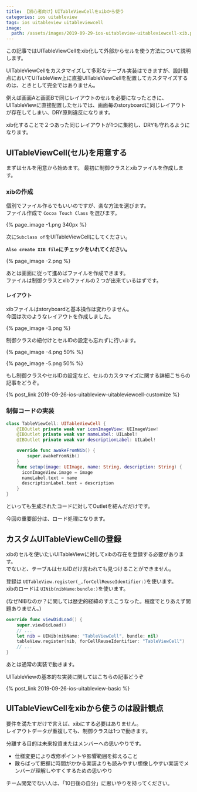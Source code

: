```yaml
---
title: 【初心者向け】UITableViewCellをxibから使う
categories: ios uitableview
tags: ios uitableview uitableviewcell
image:
  path: /assets/images/2019-09-29-ios-uitableview-uitableviewcell-xib.png
---
```

この記事ではUITableViewCellをxib化して外部からセルを使う方法について説明します。

UITableViewCellをカスタマイズして多彩なテーブル実装はできますが、設計観点においてUITableView上に直接UITableViewCellを配置してカスタマイズするのは、ときとして完全ではありません。

例えば画面Aと画面Bで同じレイアウトのセルを必要になったときに、UITableViewに直接配置したセルでは、画面毎のstoryboardに同じレイアウトが存在してしまい、DRY原則違反になります。

xib化することで２つあった同じレイアウトが1つに集約し、DRYも守れるようになります。

## UITableViewCell(セル)を用意する

まずはセルを用意から始めます。
最初に制御クラスとxibファイルを作成します。

### xibの作成

個別でファイル作るでもいいのですが、楽な方法を選びます。  
ファイル作成で `Cocoa Touch Class` を選びます。

{% page_image -1.png 340px %}

次に`Subclass of`をUITableViewCellにしてください。

**`Also create XIB file`にチェックをいれてください。**

{% page_image -2.png %}

あとは画面に従って進めばファイルを作成できます。  
ファイルは制御クラスとxibファイルの２つが出来ているはずです。

#### レイアウト
xibファイルはstoryboardと基本操作は変わりません。  
今回は次のようなレイアウトを作成しました。

{% page_image -3.png %}

制御クラスの紐付けとセルIDの設定も忘れずに行います。

{% page_image -4.png 50% %}

{% page_image -5.png 50% %}


もし制御クラスやセルIDの設定など、セルのカスタマイズに関する詳細こちらの記事をどうぞ。

{% post_link 2019-09-26-ios-uitableview-uitableviewcell-customize %}

### 制御コードの実装

```swift
class TableViewCell: UITableViewCell {
    @IBOutlet private weak var iconImageView: UIImageView!
    @IBOutlet private weak var nameLabel: UILabel!
    @IBOutlet private weak var descriptionLabel: UILabel!

    override func awakeFromNib() {
        super.awakeFromNib()
    }
    func setup(image: UIImage, name: String, description: String) {
      iconImageView.image = image
      nameLabel.text = name
      descriptionLabel.text = description
    }
}
```

といっても生成されたコードに対してOutletを結んだだけです。

今回の重要部分は、ロード処理になります。

## カスタムUITableViewCellの登録

xibのセルを使いたいUITableViewに対してxibの存在を登録する必要があります。  
でないと、テーブルはセルIDだけ言われても見つけることができません。

登録は `UITableView.register(_,forCellReuseIdentifier:)`を使います。  
xibのロードは `UINib(nibName:bundle:)`を使います。

(なぜNIBなのか？に関しては歴史的経緯のすえこうなった。程度でとりあえず問題ありません。)

```swift
override func viewDidLoad() {
    super.viewDidLoad()
    // ...
    let nib = UINib(nibName: "TableViewCell", bundle: nil)
    tableView.register(nib, forCellReuseIdentifier: "TableViewCell")
    // ...
}
```

あとは通常の実装で動きます。

UITableViewの基本的な実装に関してはこちらの記事どうぞ

{% post_link 2019-09-26-ios-uitableview-basic %}

## UITableViewCellをxibから使うのは設計観点

要件を満たすだけで言えば、xibにする必要はありません。  
レイアウトデータが重複しても、制御クラスは1つで動きます。

分離する目的は未来投資またはメンバーへの思いやりです。

- 仕様変更により改修ポイントや影響範囲を抑えること
- 散らばって把握に時間がかかる実装よりも読みやすい想像しやすい実装でメンバーが理解しやすくするための思いやり

チーム開発でない人は、「10日後の自分」に思いやりを持ってください。
